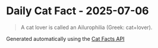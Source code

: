 # Daily Cat Fact - 2025-07-06

> A cat lover is called an Ailurophilia (Greek: cat+lover).

Generated automatically using the [Cat Facts API](https://catfact.ninja)
